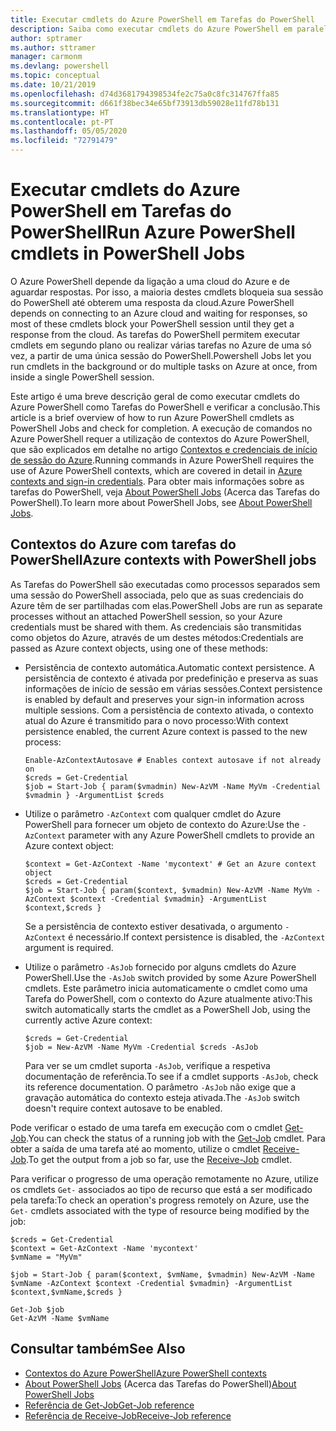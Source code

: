 ```yaml
---
title: Executar cmdlets do Azure PowerShell em Tarefas do PowerShell
description: Saiba como executar cmdlets do Azure PowerShell em paralelo ou como tarefas em segundo plano, com -AsJob e Start-Job.
author: sptramer
ms.author: sttramer
manager: carmonm
ms.devlang: powershell
ms.topic: conceptual
ms.date: 10/21/2019
ms.openlocfilehash: d74d3681794398534fe2c75a0c8fc314767ffa85
ms.sourcegitcommit: d661f38bec34e65bf73913db59028e11fd78b131
ms.translationtype: HT
ms.contentlocale: pt-PT
ms.lasthandoff: 05/05/2020
ms.locfileid: "72791479"
---
```

# <a name="run-azure-powershell-cmdlets-in-powershell-jobs"></a><span data-ttu-id="7c2d6-103">Executar cmdlets do Azure PowerShell em Tarefas do PowerShell</span><span class="sxs-lookup"><span data-stu-id="7c2d6-103">Run Azure PowerShell cmdlets in PowerShell Jobs</span></span>

<span data-ttu-id="7c2d6-104">O Azure PowerShell depende da ligação a uma cloud do Azure e de aguardar respostas. Por isso, a maioria destes cmdlets bloqueia sua sessão do PowerShell até obterem uma resposta da cloud.</span><span class="sxs-lookup"><span data-stu-id="7c2d6-104">Azure PowerShell depends on connecting to an Azure cloud and waiting for responses, so most of these cmdlets block your PowerShell session until they get a response from the cloud.</span></span>
<span data-ttu-id="7c2d6-105">As tarefas do PowerShell permitem executar cmdlets em segundo plano ou realizar várias tarefas no Azure de uma só vez, a partir de uma única sessão do PowerShell.</span><span class="sxs-lookup"><span data-stu-id="7c2d6-105">Powershell Jobs let you run cmdlets in the background or do multiple tasks on Azure at once, from inside a single PowerShell session.</span></span>

<span data-ttu-id="7c2d6-106">Este artigo é uma breve descrição geral de como executar cmdlets do Azure PowerShell como Tarefas do PowerShell e verificar a conclusão.</span><span class="sxs-lookup"><span data-stu-id="7c2d6-106">This article is a brief overview of how to run Azure PowerShell cmdlets as PowerShell Jobs and check for completion.</span></span> <span data-ttu-id="7c2d6-107">A execução de comandos no Azure PowerShell requer a utilização de contextos do Azure PowerShell, que são explicados em detalhe no artigo [Contextos e credenciais de início de sessão do Azure](context-persistence.md).</span><span class="sxs-lookup"><span data-stu-id="7c2d6-107">Running commands in Azure PowerShell requires the use of Azure PowerShell contexts, which are covered in detail in [Azure contexts and sign-in credentials](context-persistence.md).</span></span>
<span data-ttu-id="7c2d6-108">Para obter mais informações sobre as tarefas do PowerShell, veja [About PowerShell Jobs](/powershell/module/microsoft.powershell.core/about/about_jobs) (Acerca das Tarefas do PowerShell).</span><span class="sxs-lookup"><span data-stu-id="7c2d6-108">To learn more about PowerShell Jobs, see [About PowerShell Jobs](/powershell/module/microsoft.powershell.core/about/about_jobs).</span></span>

## <a name="azure-contexts-with-powershell-jobs"></a><span data-ttu-id="7c2d6-109">Contextos do Azure com tarefas do PowerShell</span><span class="sxs-lookup"><span data-stu-id="7c2d6-109">Azure contexts with PowerShell jobs</span></span>

<span data-ttu-id="7c2d6-110">As Tarefas do PowerShell são executadas como processos separados sem uma sessão do PowerShell associada, pelo que as suas credenciais do Azure têm de ser partilhadas com elas.</span><span class="sxs-lookup"><span data-stu-id="7c2d6-110">PowerShell Jobs are run as separate processes without an attached PowerShell session, so your Azure credentials must be shared with them.</span></span> <span data-ttu-id="7c2d6-111">As credenciais são transmitidas como objetos do Azure, através de um destes métodos:</span><span class="sxs-lookup"><span data-stu-id="7c2d6-111">Credentials are passed as Azure context objects, using one of these methods:</span></span>

* <span data-ttu-id="7c2d6-112">Persistência de contexto automática.</span><span class="sxs-lookup"><span data-stu-id="7c2d6-112">Automatic context persistence.</span></span> <span data-ttu-id="7c2d6-113">A persistência de contexto é ativada por predefinição e preserva as suas informações de início de sessão em várias sessões.</span><span class="sxs-lookup"><span data-stu-id="7c2d6-113">Context persistence is enabled by default and preserves your sign-in information across multiple sessions.</span></span> <span data-ttu-id="7c2d6-114">Com a persistência de contexto ativada, o contexto atual do Azure é transmitido para o novo processo:</span><span class="sxs-lookup"><span data-stu-id="7c2d6-114">With context persistence enabled, the current Azure context is passed to the new process:</span></span>

  ```azurepowershell-interactive
  Enable-AzContextAutosave # Enables context autosave if not already on
  $creds = Get-Credential
  $job = Start-Job { param($vmadmin) New-AzVM -Name MyVm -Credential $vmadmin } -ArgumentList $creds
  ```

* <span data-ttu-id="7c2d6-115">Utilize o parâmetro `-AzContext` com qualquer cmdlet do Azure PowerShell para fornecer um objeto de contexto do Azure:</span><span class="sxs-lookup"><span data-stu-id="7c2d6-115">Use the `-AzContext` parameter with any Azure PowerShell cmdlets to provide an Azure context object:</span></span>

  ```azurepowershell-interactive
  $context = Get-AzContext -Name 'mycontext' # Get an Azure context object
  $creds = Get-Credential
  $job = Start-Job { param($context, $vmadmin) New-AzVM -Name MyVm -AzContext $context -Credential $vmadmin} -ArgumentList $context,$creds }
  ```

  <span data-ttu-id="7c2d6-116">Se a persistência de contexto estiver desativada, o argumento `-AzContext` é necessário.</span><span class="sxs-lookup"><span data-stu-id="7c2d6-116">If context persistence is disabled, the `-AzContext` argument is required.</span></span>

* <span data-ttu-id="7c2d6-117">Utilize o parâmetro `-AsJob` fornecido por alguns cmdlets do Azure PowerShell.</span><span class="sxs-lookup"><span data-stu-id="7c2d6-117">Use the `-AsJob` switch provided by some Azure PowerShell cmdlets.</span></span> <span data-ttu-id="7c2d6-118">Este parâmetro inicia automaticamente o cmdlet como uma Tarefa do PowerShell, com o contexto do Azure atualmente ativo:</span><span class="sxs-lookup"><span data-stu-id="7c2d6-118">This switch automatically starts the cmdlet as a PowerShell Job, using the currently active Azure context:</span></span>

  ```azurepowershell-interactive
  $creds = Get-Credential
  $job = New-AzVM -Name MyVm -Credential $creds -AsJob
  ```

  <span data-ttu-id="7c2d6-119">Para ver se um cmdlet suporta `-AsJob`, verifique a respetiva documentação de referência.</span><span class="sxs-lookup"><span data-stu-id="7c2d6-119">To see if a cmdlet supports `-AsJob`, check its reference documentation.</span></span> <span data-ttu-id="7c2d6-120">O parâmetro `-AsJob` não exige que a gravação automática do contexto esteja ativada.</span><span class="sxs-lookup"><span data-stu-id="7c2d6-120">The `-AsJob` switch doesn't require context autosave to be enabled.</span></span>

<span data-ttu-id="7c2d6-121">Pode verificar o estado de uma tarefa em execução com o cmdlet [Get-Job](/powershell/module/microsoft.powershell.core/get-job).</span><span class="sxs-lookup"><span data-stu-id="7c2d6-121">You can check the status of a running job with the [Get-Job](/powershell/module/microsoft.powershell.core/get-job) cmdlet.</span></span> <span data-ttu-id="7c2d6-122">Para obter a saída de uma tarefa até ao momento, utilize o cmdlet [Receive-Job](/powershell/module/microsoft.powershell.core/receive-job).</span><span class="sxs-lookup"><span data-stu-id="7c2d6-122">To get the output from a job so far, use the [Receive-Job](/powershell/module/microsoft.powershell.core/receive-job) cmdlet.</span></span>

<span data-ttu-id="7c2d6-123">Para verificar o progresso de uma operação remotamente no Azure, utilize os cmdlets `Get-` associados ao tipo de recurso que está a ser modificado pela tarefa:</span><span class="sxs-lookup"><span data-stu-id="7c2d6-123">To check an operation's progress remotely on Azure, use the `Get-` cmdlets associated with the type of resource being modified by the job:</span></span>

```azurepowershell-interactive
$creds = Get-Credential
$context = Get-AzContext -Name 'mycontext'
$vmName = "MyVm"

$job = Start-Job { param($context, $vmName, $vmadmin) New-AzVM -Name $vmName -AzContext $context -Credential $vmadmin} -ArgumentList $context,$vmName,$creds }

Get-Job $job
Get-AzVM -Name $vmName
```

## <a name="see-also"></a><span data-ttu-id="7c2d6-124">Consultar também</span><span class="sxs-lookup"><span data-stu-id="7c2d6-124">See Also</span></span>

* [<span data-ttu-id="7c2d6-125">Contextos do Azure PowerShell</span><span class="sxs-lookup"><span data-stu-id="7c2d6-125">Azure PowerShell contexts</span></span>](context-persistence.md)
* <span data-ttu-id="7c2d6-126">[About PowerShell Jobs](/powershell/module/microsoft.powershell.core/about/about_jobs) (Acerca das Tarefas do PowerShell)</span><span class="sxs-lookup"><span data-stu-id="7c2d6-126">[About PowerShell Jobs](/powershell/module/microsoft.powershell.core/about/about_jobs)</span></span>
* [<span data-ttu-id="7c2d6-127">Referência de Get-Job</span><span class="sxs-lookup"><span data-stu-id="7c2d6-127">Get-Job reference</span></span>](/powershell/module/microsoft.powershell.core/get-job)
* [<span data-ttu-id="7c2d6-128">Referência de Receive-Job</span><span class="sxs-lookup"><span data-stu-id="7c2d6-128">Receive-Job reference</span></span>](/powershell/module/microsoft.powershell.core/receive-job)
